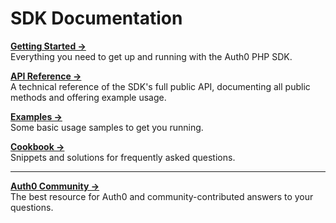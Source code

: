 # SDK Documentation

**[Getting Started →](Getting%20Started)**  
Everything you need to get up and running with the Auth0 PHP SDK.  

**[API Reference →](API)**  
A technical reference of the SDK's full public API, documenting all public methods and offering example usage.  

**[Examples →](Examples)**  
Some basic usage samples to get you running.  

**[Cookbook →](Cookbook)**  
Snippets and solutions for frequently asked questions.  

---

**[Auth0 Community →](https://community.auth0.com)**  
The best resource for Auth0 and community-contributed answers to your questions.  